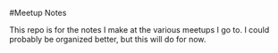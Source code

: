 #Meetup Notes

This repo is for the notes I make at the various meetups I go to. I could probably be organized better, but this will do for now.